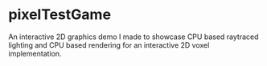 # pixelTestGame
An interactive 2D graphics demo I made to showcase CPU based raytraced lighting and CPU based rendering for an interactive 2D voxel implementation.

